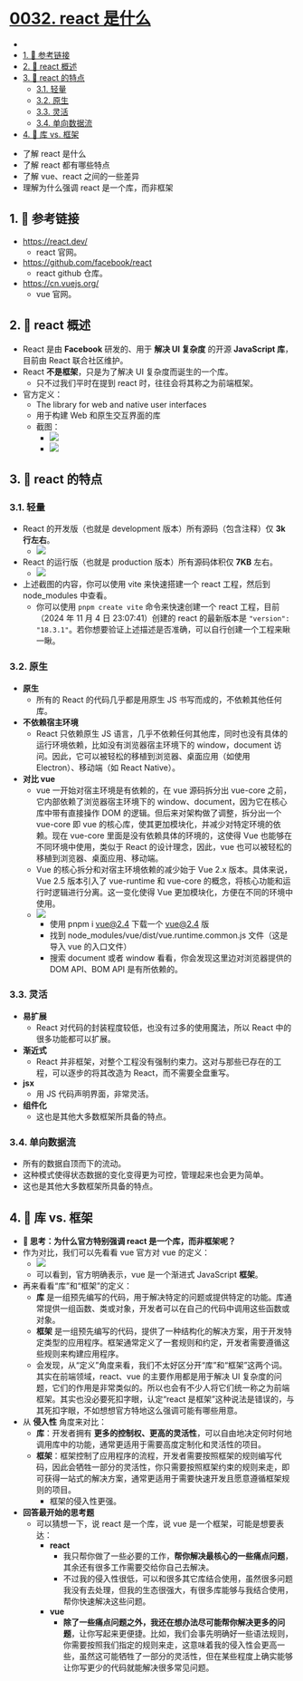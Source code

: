 # [0032. react 是什么](https://github.com/Tdahuyou/TNotes.react/tree/main/0032.%20react%20%E6%98%AF%E4%BB%80%E4%B9%88)

<!-- region:toc -->


- 
- [1. 🔗 参考链接](#1--参考链接)
- [2. 📒 react 概述](#2--react-概述)
- [3. 📒 react 的特点](#3--react-的特点)
  - [3.1. 轻量](#31-轻量)
  - [3.2. 原生](#32-原生)
  - [3.3. 灵活](#33-灵活)
  - [3.4. 单向数据流](#34-单向数据流)
- [4. 📒 库 vs. 框架](#4--库-vs-框架)
<!-- endregion:toc -->
- 了解 react 是什么
- 了解 react 都有哪些特点
- 了解 vue、react 之间的一些差异
- 理解为什么强调 react 是一个库，而非框架

## 1. 🔗 参考链接

- https://react.dev/
  - react 官网。
- https://github.com/facebook/react
  - react github 仓库。
- https://cn.vuejs.org/
  - vue 官网。

## 2. 📒 react 概述

- React 是由 **Facebook** 研发的、用于 **解决 UI 复杂度** 的开源 **JavaScript 库**，目前由 React 联合社区维护。
- React **不是框架**，只是为了解决 UI 复杂度而诞生的一个库。
  - 只不过我们平时在提到 react 时，往往会将其称之为前端框架。
- 官方定义：
  - The library for web and native user interfaces
  - 用于构建 Web 和原生交互界面的库
  - 截图：
    - ![](assets/2024-11-04-22-18-58.png)
    - ![](assets/2024-11-04-22-16-33.png)

## 3. 📒 react 的特点

### 3.1. 轻量

- React 的开发版（也就是 development 版本）所有源码（包含注释）仅 **3k 行左右**。
  - ![](assets/2024-11-04-23-06-03.png)
- React 的运行版（也就是 production 版本）所有源码体积仅 **7KB** 左右。
  - ![](assets/2024-11-04-23-04-35.png)
- 上述截图的内容，你可以使用 vite 来快速搭建一个 react 工程，然后到 node_modules 中查看。
  - 你可以使用 `pnpm create vite` 命令来快速创建一个 react 工程，目前（2024 年 11 月 4 日 23:07:41）创建的 react 的最新版本是 `"version": "18.3.1"`。若你想要验证上述描述是否准确，可以自行创建一个工程来瞅一瞅。

### 3.2. 原生

- **原生**
  - 所有的 React 的代码几乎都是用原生 JS 书写而成的，不依赖其他任何库。
- **不依赖宿主环境**
  - React 只依赖原生 JS 语言，几乎不依赖任何其他库，同时也没有具体的运行环境依赖，比如没有浏览器宿主环境下的 window，document 访问。因此，它可以被轻松的移植到浏览器、桌面应用（如使用 Electron）、移动端（如 React Native）。
- **对比 vue**
  - vue 一开始对宿主环境是有依赖的，在 vue 源码拆分出 vue-core 之前，它内部依赖了浏览器宿主环境下的 window、document，因为它在核心库中带有直接操作 DOM 的逻辑。但后来对架构做了调整，拆分出一个 vue-core 即 vue 的核心库，使其更加模块化，并减少对特定环境的依赖。现在 vue-core 里面是没有依赖具体的环境的，这使得 Vue 也能够在不同环境中使用，类似于 React 的设计理念，因此，vue 也可以被轻松的移植到浏览器、桌面应用、移动端。
  - Vue 的核心拆分和对宿主环境依赖的减少始于 Vue 2.x 版本。具体来说，Vue 2.5 版本引入了 vue-runtime 和 vue-core 的概念，将核心功能和运行时逻辑进行分离。这一变化使得 Vue 更加模块化，方便在不同的环境中使用。
  - ![](assets/2024-11-05-07-32-51.png)
    - 使用 pnpm i vue@2.4 下载一个 vue@2.4 版
    - 找到 node_modules/vue/dist/vue.runtime.common.js 文件（这是导入 vue 的入口文件）
    - 搜索 document 或者 window 看看，你会发现这里边对浏览器提供的 DOM API、BOM API 是有所依赖的。

### 3.3. 灵活

- **易扩展**
  - React 对代码的封装程度较低，也没有过多的使用魔法，所以 React 中的很多功能都可以扩展。
- **渐近式**
  - React 并非框架，对整个工程没有强制约束力。这对与那些已存在的工程，可以逐步的将其改造为 React，而不需要全盘重写。
- **jsx**
  - 用 JS 代码声明界面，非常灵活。
- **组件化**
  - 这也是其他大多数框架所具备的特点。

### 3.4. 单向数据流

- 所有的数据自顶而下的流动。
- 这种模式使得状态数据的变化变得更为可控，管理起来也会更为简单。
- 这也是其他大多数框架所具备的特点。

## 4. 📒 库 vs. 框架

- **🤔 思考：为什么官方特别强调 react 是一个库，而非框架呢？**
- 作为对比，我们可以先看看 vue 官方对 vue 的定义：
  - ![](assets/2024-11-04-22-22-42.png)
  - 可以看到，官方明确表示，vue 是一个渐进式 JavaScript **框架**。
- 再来看看“库”和“框架”的定义：
  - **库** 是一组预先编写的代码，用于解决特定的问题或提供特定的功能。库通常提供一组函数、类或对象，开发者可以在自己的代码中调用这些函数或对象。
  - **框架** 是一组预先编写的代码，提供了一种结构化的解决方案，用于开发特定类型的应用程序。框架通常定义了一套规则和约定，开发者需要遵循这些规则来构建应用程序。
  - 会发现，从“定义”角度来看，我们不太好区分开“库”和“框架”这两个词。其实在前端领域，react、vue 的主要作用都是用于解决 UI 复杂度的问题，它们的作用是非常类似的。所以也会有不少人将它们统一称之为前端框架。其实也没必要死扣字眼，认定“react 是框架”这种说法是错误的，与其死扣字眼，不如想想官方特地这么强调可能有哪些用意。
- 从 **侵入性** 角度来对比：
  - **库**：开发者拥有 **更多的控制权、更高的灵活性**，可以自由地决定何时何地调用库中的功能，通常更适用于需要高度定制化和灵活性的项目。
  - **框架**：框架控制了应用程序的流程，开发者需要按照框架的规则编写代码，因此会牺牲一部分的灵活性，你只需要按照框架约束的规则来走，即可获得一站式的解决方案，通常更适用于需要快速开发且愿意遵循框架规则的项目。
    - 框架的侵入性更强。
- **回答最开始的思考题**
  - 可以猜想一下，说 react 是一个库，说 vue 是一个框架，可能是想要表达：
    - **react**
      - 我只帮你做了一些必要的工作，**帮你解决最核心的一些痛点问题**，其余还有很多工作需要交给你自己去解决。
      - 不过我的侵入性很低，可以和很多其它库结合使用，虽然很多问题我没有去处理，但我的生态很强大，有很多库能够与我结合使用，帮你快速解决这些问题。
    - **vue**
      - **除了一些痛点问题之外，我还在想办法尽可能帮你解决更多的问题**，让你写起来更便捷。比如，我们会事先明确好一些语法规则，你需要按照我们指定的规则来走，这意味着我的侵入性会更高一些，虽然这可能牺牲了一部分的灵活性，但在某些程度上确实能够让你写更少的代码就能解决很多常见问题。


<Discussions id="react.0032" />
